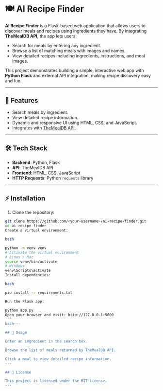 # 🍽️ AI Recipe Finder

**AI Recipe Finder** is a Flask-based web application that allows users to discover meals and recipes using ingredients they have. By integrating **TheMealDB API**, the app lets users:

- Search for meals by entering any ingredient.  
- Browse a list of matching meals with images and names.  
- View detailed recipes including ingredients, instructions, and meal images.  

This project demonstrates building a simple, interactive web app with **Python Flask** and external API integration, making recipe discovery easy and fun.

---

## 🚀 Features

- Search meals by ingredient.  
- View detailed recipe information.  
- Dynamic and responsive UI using HTML, CSS, and JavaScript.  
- Integrates with [TheMealDB API](https://www.themealdb.com/api.php).  

---

## 🛠 Tech Stack

- **Backend**: Python, Flask  
- **API**: TheMealDB API  
- **Frontend**: HTML, CSS, JavaScript  
- **HTTP Requests**: Python `requests` library  

---
## ⚡ Installation

1. Clone the repository:

```bash
git clone https://github.com/<your-username>/ai-recipe-finder.git
cd ai-recipe-finder
Create a virtual environment:

bash

python -m venv venv
# Activate the virtual environment
# Linux / Mac
source venv/bin/activate
# Windows
venv\Scripts\activate
Install dependencies:

bash

pip install -r requirements.txt

Run the Flask app:

python app.py
Open your browser and visit: http://127.0.0.1:5000
'''
bash---

## 📝 Usage

Enter an ingredient in the search box.

Browse the list of meals returned by TheMealDB API.

Click a meal to view detailed recipe information.
---

## 📄 License

This project is licensed under the MIT License.
---
